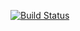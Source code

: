 [![Build Status](https://ci.consulo.io/job/consulo-apache-pig/badge/icon)](https://ci.consulo.io/job/consulo-apache-pig/)